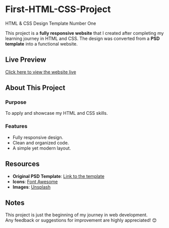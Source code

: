 # First-HTML-CSS-Project
HTML &amp; CSS Design Template Number One

This project is a **fully responsive website** that I created after completing my learning journey in HTML and CSS. The design was converted from a **PSD template** into a functional website.

## Live Preview
[Click here to view the website live](https://djabouex.github.io/First-HTML-CSS-Project/)  

## About This Project

### Purpose
To apply and showcase my HTML and CSS skills.

### Features
- Fully responsive design.
- Clean and organized code.
- A simple yet modern layout.

## Resources
- **Original PSD Template**: [Link to the template](https://www.graphberry.com/item/leon-psd-agency-template)
- **Icons**: [Font Awesome](https://fontawesome.com/)
- **Images**: [Unsplash](https://unsplash.com/)

## Notes
This project is just the beginning of my journey in web development.  
Any feedback or suggestions for improvement are highly appreciated! 😊


